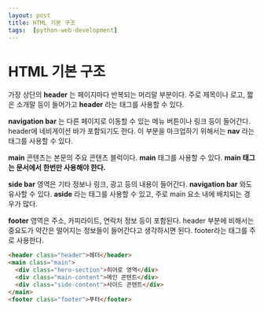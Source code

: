 ```yaml
---
layout: post
title: HTML 기본 구조
tags:  [python-web-development]
---
```

# HTML 기본 구조

가장 상단의 **header** 는 페이지마다 반복되는 머리말 부분이다. 주로 제목이나 로고, 짧은 소개말 등이 들어가고 **header** 라는 태그를 사용할 수 있다.

**navigation bar** 는 다른 페이지로 이동할 수 있는 메뉴 버튼이나 링크 등이 들어간다. header에 네비게이션 바가 포함되기도 한다. 이 부분을 마크업하기 위해서는 **nav** 라는 태그를 사용할 수 있다.

**main** 콘텐츠는 본문의 주요 콘텐츠 블럭이다. **main** 태그를 사용할 수 있다. **main 태그는 문서에서 한번만 사용해야 한다.**

**side bar** 영역은 기타 정보나 링크, 광고 등의 내용이 들어간다. **navigation bar** 와도 유사할 수 있다. **aside** 라는 태그를 사용할 수 있고, 주로 main 요소 내에 배치되는 경우가 많다.

**footer** 영역은 주소, 카피라이트, 연락처 정보 등이 포함된다. header 부분에 비해서는 중요도가 약간은 떨어지는 정보들이 들어간다고 생각하시면 된다. footer라는 태그를 주로 사용한다.

~~~HTML
<header class="header">헤더</header>
<main class="main">
  <div class="hero-section">히어로 영역</div>
  <div class="main-content">메인 콘텐트</div>
  <div class="side-content">사이드 콘텐트</div>
</main>
<footer class="footer">푸터</footer>
~~~
